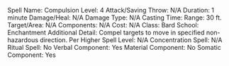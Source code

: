 
Spell Name: Compulsion
Level: 4
Attack/Saving Throw: N/A
Duration: 1 minute
Damage/Heal: N/A
Damage Type: N/A
Casting Time: 
Range: 30 ft.
Target/Area: N/A
Components: N/A
Cost: N/A
Class: Bard
School: Enchantment
Additional Detail: Compel targets to move in specified non-hazardous direction.
Per Higher Spell Level: N/A
Concentration Spell: N/A
Ritual Spell: No
Verbal Component: Yes
Material Component: No
Somatic Component: Yes
